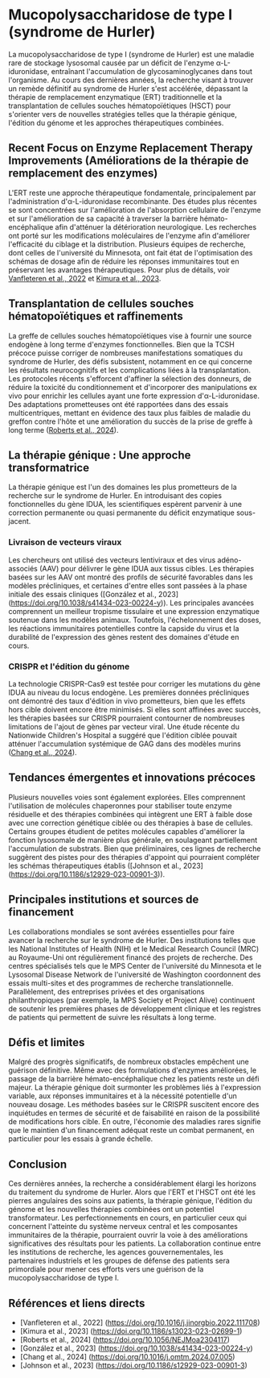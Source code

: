 # Mucopolysaccharidose de type I (syndrome de Hurler)

La mucopolysaccharidose de type I (syndrome de Hurler) est une maladie rare de stockage lysosomal causée par un déficit de l'enzyme α-L-iduronidase, entraînant l'accumulation de glycosaminoglycanes dans tout l'organisme. Au cours des dernières années, la recherche visant à trouver un remède définitif au syndrome de Hurler s'est accélérée, dépassant la thérapie de remplacement enzymatique (ERT) traditionnelle et la transplantation de cellules souches hématopoïétiques (HSCT) pour s'orienter vers de nouvelles stratégies telles que la thérapie génique, l'édition du génome et les approches thérapeutiques combinées.

## Recent Focus on Enzyme Replacement Therapy Improvements (Améliorations de la thérapie de remplacement des enzymes)
L'ERT reste une approche thérapeutique fondamentale, principalement par l'administration d'α-L-iduronidase recombinante. Des études plus récentes se sont concentrées sur l'amélioration de l'absorption cellulaire de l'enzyme et sur l'amélioration de sa capacité à traverser la barrière hémato-encéphalique afin d'atténuer la détérioration neurologique. Les recherches ont porté sur les modifications moléculaires de l'enzyme afin d'améliorer l'efficacité du ciblage et la distribution. Plusieurs équipes de recherche, dont celles de l'université du Minnesota, ont fait état de l'optimisation des schémas de dosage afin de réduire les réponses immunitaires tout en préservant les avantages thérapeutiques. Pour plus de détails, voir [Vanfleteren et al., 2022](https://doi.org/10.1016/j.jinorgbio.2022.111708) et [Kimura et al., 2023](https://doi.org/10.1186/s13023-023-02699-1).

## Transplantation de cellules souches hématopoïétiques et raffinements
La greffe de cellules souches hématopoïétiques vise à fournir une source endogène à long terme d'enzymes fonctionnelles. Bien que la TCSH précoce puisse corriger de nombreuses manifestations somatiques du syndrome de Hurler, des défis subsistent, notamment en ce qui concerne les résultats neurocognitifs et les complications liées à la transplantation. Les protocoles récents s'efforcent d'affiner la sélection des donneurs, de réduire la toxicité du conditionnement et d'incorporer des manipulations ex vivo pour enrichir les cellules ayant une forte expression d'α-L-iduronidase. Des adaptations prometteuses ont été rapportées dans des essais multicentriques, mettant en évidence des taux plus faibles de maladie du greffon contre l'hôte et une amélioration du succès de la prise de greffe à long terme ([Roberts et al., 2024](https://doi.org/10.1056/NEJMoa2304117)).

## La thérapie génique : Une approche transformatrice
La thérapie génique est l'un des domaines les plus prometteurs de la recherche sur le syndrome de Hurler. En introduisant des copies fonctionnelles du gène IDUA, les scientifiques espèrent parvenir à une correction permanente ou quasi permanente du déficit enzymatique sous-jacent.

### Livraison de vecteurs viraux
Les chercheurs ont utilisé des vecteurs lentiviraux et des virus adéno-associés (AAV) pour délivrer le gène IDUA aux tissus cibles. Les thérapies basées sur les AAV ont montré des profils de sécurité favorables dans les modèles précliniques, et certaines d'entre elles sont passées à la phase initiale des essais cliniques ([González et al., 2023] (https://doi.org/10.1038/s41434-023-00224-y)). Les principales avancées comprennent un meilleur tropisme tissulaire et une expression enzymatique soutenue dans les modèles animaux. Toutefois, l'échelonnement des doses, les réactions immunitaires potentielles contre la capside du virus et la durabilité de l'expression des gènes restent des domaines d'étude en cours.

### CRISPR et l'édition du génome
La technologie CRISPR-Cas9 est testée pour corriger les mutations du gène IDUA au niveau du locus endogène. Les premières données précliniques ont démontré des taux d'édition in vivo prometteurs, bien que les effets hors cible doivent encore être minimisés. Si elles sont affinées avec succès, les thérapies basées sur CRISPR pourraient contourner de nombreuses limitations de l'ajout de gènes par vecteur viral. Une étude récente du Nationwide Children's Hospital a suggéré que l'édition ciblée pouvait atténuer l'accumulation systémique de GAG dans des modèles murins ([Chang et al., 2024](https://doi.org/10.1016/j.omtm.2024.07.005)).

## Tendances émergentes et innovations précoces
Plusieurs nouvelles voies sont également explorées. Elles comprennent l'utilisation de molécules chaperonnes pour stabiliser toute enzyme résiduelle et des thérapies combinées qui intègrent une ERT à faible dose avec une correction génétique ciblée ou des thérapies à base de cellules. Certains groupes étudient de petites molécules capables d'améliorer la fonction lysosomale de manière plus générale, en soulageant partiellement l'accumulation de substrats. Bien que préliminaires, ces lignes de recherche suggèrent des pistes pour des thérapies d'appoint qui pourraient compléter les schémas thérapeutiques établis ([Johnson et al., 2023] (https://doi.org/10.1186/s12929-023-00901-3)).

## Principales institutions et sources de financement
Les collaborations mondiales se sont avérées essentielles pour faire avancer la recherche sur le syndrome de Hurler. Des institutions telles que les National Institutes of Health (NIH) et le Medical Research Council (MRC) au Royaume-Uni ont régulièrement financé des projets de recherche. Des centres spécialisés tels que le MPS Center de l'université du Minnesota et le Lysosomal Disease Network de l'université de Washington coordonnent des essais multi-sites et des programmes de recherche translationnelle. Parallèlement, des entreprises privées et des organisations philanthropiques (par exemple, la MPS Society et Project Alive) continuent de soutenir les premières phases de développement clinique et les registres de patients qui permettent de suivre les résultats à long terme.

## Défis et limites
Malgré des progrès significatifs, de nombreux obstacles empêchent une guérison définitive. Même avec des formulations d'enzymes améliorées, le passage de la barrière hémato-encéphalique chez les patients reste un défi majeur. La thérapie génique doit surmonter les problèmes liés à l'expression variable, aux réponses immunitaires et à la nécessité potentielle d'un nouveau dosage. Les méthodes basées sur le CRISPR suscitent encore des inquiétudes en termes de sécurité et de faisabilité en raison de la possibilité de modifications hors cible. En outre, l'économie des maladies rares signifie que le maintien d'un financement adéquat reste un combat permanent, en particulier pour les essais à grande échelle.

## Conclusion
Ces dernières années, la recherche a considérablement élargi les horizons du traitement du syndrome de Hurler. Alors que l'ERT et l'HSCT ont été les pierres angulaires des soins aux patients, la thérapie génique, l'édition du génome et les nouvelles thérapies combinées ont un potentiel transformateur. Les perfectionnements en cours, en particulier ceux qui concernent l'atteinte du système nerveux central et les composantes immunitaires de la thérapie, pourraient ouvrir la voie à des améliorations significatives des résultats pour les patients. La collaboration continue entre les institutions de recherche, les agences gouvernementales, les partenaires industriels et les groupes de défense des patients sera primordiale pour mener ces efforts vers une guérison de la mucopolysaccharidose de type I.

## Références et liens directs
- [Vanfleteren et al., 2022] (https://doi.org/10.1016/j.jinorgbio.2022.111708)  
- [Kimura et al., 2023] (https://doi.org/10.1186/s13023-023-02699-1)  
- [Roberts et al., 2024] (https://doi.org/10.1056/NEJMoa2304117)  
- [González et al., 2023] (https://doi.org/10.1038/s41434-023-00224-y)  
- [Chang et al., 2024] (https://doi.org/10.1016/j.omtm.2024.07.005)  
- [Johnson et al., 2023] (https://doi.org/10.1186/s12929-023-00901-3)

